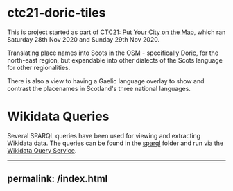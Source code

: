 # ctc21-doric-tiles
This is project started as part of [CTC21: Put Your City on the Map](https://codethecity.org/what-we-do/hack-weekends/code-the-city-21-put-your-city-on-the-map/), which ran Saturday 28th Nov 2020 and Sunday 29th Nov 2020. 

Translating place names into Scots in the OSM - specifically Doric, for the north-east region, but expandable into other dialects of the Scots language for other regionalities.

There is also a view to having a Gaelic language overlay to show and contrast the placenames in Scotland's three national languages.


# Wikidata Queries

Several SPARQL queries have been used for viewing and extracting Wikidata data. The queries can be found in the [sparql](sparql) folder and run via the [Wikidata Query Service](https://query.wikidata.org).

---
permalink: /index.html
---

